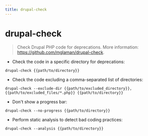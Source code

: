 ```yaml
---
title: drupal-check
---
```

# drupal-check

> Check Drupal PHP code for deprecations.
> More information: <https://github.com/mglaman/drupal-check>.

- Check the code in a specific directory for deprecations:

`drupal-check {{path/to/directory}}`

- Check the code excluding a comma-separated list of directories:

`drupal-check --exclude-dir {{path/to/excluded_directory}},{{path/to/excluded_files/*.php}} {{path/to/directory}}`

- Don't show a progress bar:

`drupal-check --no-progress {{path/to/directory}}`

- Perform static analysis to detect bad coding practices:

`drupal-check --analysis {{path/to/directory}}`
